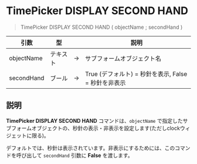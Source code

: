 # TimePicker DISPLAY SECOND HAND

> TimePicker DISPLAY SECOND HAND ( objectName ; secondHand )

| 引数 | 型 |     | 説明 |
| --- | --- | --- | --- |
| objectName | テキスト | → | サブフォームオブジェクト名 |
| secondHand | ブール | → | True (デフォルト) = 秒針を表示, False = 秒針を非表示 |

## 説明

**TimePicker DISPLAY SECOND HAND** コマンドは、`objectName` で指定したサブフォームオブジェクトの、秒針の表示・非表示を設定します(ただしclockウィジェットに限る)。

デフォルトでは、秒針は表示されています。非表示にするためには、このコマンドを呼び出して `secondHand` 引数に **False** を渡します。
